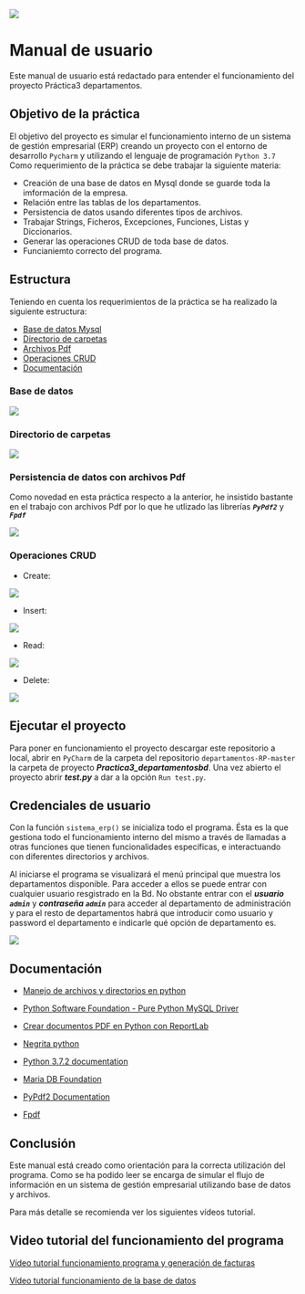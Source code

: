 ![](practica3_departamentosbd/imagenes/BikeLogo.png)
# Manual de usuario

Este manual de usuario está redactado para entender el funcionamiento del proyecto Práctica3 departamentos.

## Objetivo de la práctica

El objetivo del proyecto es simular el funcionamiento interno de un sistema de gestión empresarial
(ERP) creando un proyecto con el entorno de desarrollo `Pycharm` y utilizando el lenguaje de programación 
`Python 3.7`
Como requerimiento de la práctica se debe trabajar la siguiente materia:
- Creación de una base de datos en Mysql donde se guarde toda la imformación de la empresa.
- Relación entre las tablas de los departamentos.
- Persistencia de datos usando diferentes tipos de archivos.
- Trabajar Strings, Ficheros, Excepciones, Funciones, Listas y Diccionarios.
- Generar las operaciones CRUD de toda base de datos.
- Funcianiemto correcto del programa.


## Estructura

Teniendo en cuenta los requerimientos de la práctica se ha realizado la siguiente estructura:

- [Base de datos Mysql](#Base-de-datos)
- [Directorio de carpetas](#Directorio-de-carpetas)
- [Archivos Pdf](#Persistencia-de-datos-con-archivos-Pdf) 
- [Operaciones CRUD](#Operacione-CRUD)
- [Documentación](#Documentación)

### Base de datos

![](practica3_departamentosbd/imagenes/diagrama.PNG)

 
### Directorio de carpetas
    
![](practica3_departamentosbd/imagenes/directorios.PNG)

### Persistencia de datos con archivos Pdf

Como novedad en esta práctica respecto a la anterior, he insistido bastante en el trabajo con archivos Pdf por lo que he
utlizado las librerías ***`PyPdf2`*** y ***`Fpdf`***

![](practica3_departamentosbd/imagenes/ejemplopdf.PNG)

### Operaciones CRUD

- Create:

![](practica3_departamentosbd/imagenes/create.PNG)

- Insert:

![](practica3_departamentosbd/imagenes/insert.PNG)

- Read:

![](practica3_departamentosbd/imagenes/select.PNG)

- Delete:

![](practica3_departamentosbd/imagenes/delete.PNG)



## Ejecutar el proyecto

Para poner en funcionamiento el proyecto descargar este repositorio a local, abrir en `PyCharm` de la carpeta
del repositorio `departamentos-RP-master` la carpeta de proyecto ***Practica3_departamentosbd***.
Una vez abierto el proyecto abrir ***test.py*** a dar a la opción `Run test.py`.


## Credenciales de usuario

Con la función `sistema_erp()` se inicializa todo el programa. Ésta es la que gestiona todo el 
funcionamiento interno del mismo a través de llamadas a otras funciones  que tienen funcionalidades
específicas, e interactuando con diferentes directorios y archivos.

Al iniciarse el programa se visualizará el menú principal que muestra los departamentos disponible.
Para acceder a ellos se puede entrar con cualquier usuario resgistrado en la Bd.
No obstante entrar con el ***usuario `admin`*** y ***contraseña `admin`*** para acceder al departamento de administración
y para el resto de departamentos habrá que introducir como usuario y password el departamento e indicarle qué opción de 
departamento es.

![](practica3_departamentosbd/imagenes/login.PNG)


## Documentación

- [Manejo de archivos y directorios en python](https://ricardogeek.com/manejo-de-archivos-y-directorios-en-python/)

- [Python Software Foundation - Pure Python MySQL Driver](https://pypi.org/project/PyMySQL/)

- [Crear documentos PDF en Python con ReportLab](https://recursospython.com/guias-y-manuales/crear-documentos-pdf-en-python-con-reportlab/)

- [Negrita python](https://stackoverflow.com/questions/8924173/how-do-i-print-bold-text-in-python)

- [Python 3.7.2 documentation](https://docs.python.org/3/)

- [Maria DB Foundation](https://mariadb.org/mariadb-innodb-foreign-key-constraint-errors/)

- [PyPdf2 Documentation](https://pythonhosted.org/PyPDF2/)

- [Fpdf](https://pypi.org/project/fpdf/)


## Conclusión

Este manual está creado como orientación para la correcta utilización del programa. Como se ha
podido leer se encarga de simular el flujo de información en un sistema de gestión empresarial utilizando base de datos
y archivos.

Para más detalle se recomienda ver los siguientes vídeos tutorial.

## Video tutorial del funcionamiento del programa

[Vídeo tutorial funcionamiento programa y generación de facturas](https://www.youtube.com/watch?v=vnU04C6NoTg&feature=youtu.be)

[Vídeo tutorial funcionamiento de la base de datos](https://youtu.be/Hji3KIeqnXM)